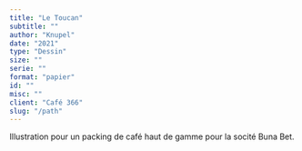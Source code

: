 ```yaml
---
title: "Le Toucan"
subtitle: ""
author: "Knupel"
date: "2021"
type: "Dessin"
size: ""
serie: ""
format: "papier"
id: ""
misc: ""
client: "Café 366"
slug: "/path"
---
```


Illustration pour un packing de café haut de gamme pour la socité Buna Bet.